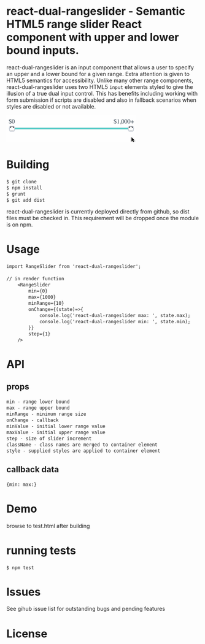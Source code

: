 # react-dual-rangeslider - Semantic HTML5 range slider React component with upper and lower bound inputs.

react-dual-rangeslider is an input component that allows a user to specify an upper and a lower bound for a given range.
Extra attention is given to HTML5 semantics for accessibility. Unlike many other range components, react-dual-rangeslider uses
two HTML5 `input` elements styled to give the illusion of a true dual input control. This has benefits including working
with form submission if scripts are disabled and also in fallback scenarios when styles are disabled or not available.

![Demo video](/assets/demo.gif)

# Building 

```
$ git clone
$ npm install
$ grunt 
$ git add dist
```

react-dual-rangeslider is currently deployed directly from github, so dist files must be checked in. This requirement
will be dropped once the module is on npm.

# Usage

```
import RangeSlider from 'react-dual-rangeslider';

// in render function
    <RangeSlider
        min={0}
        max={1000}
        minRange={10}
        onChange={(state)=>{
            console.log('react-dual-rangeslider max: ', state.max);
            console.log('react-dual-rangeslider min: ', state.min);
        }}
        step={1}
    />
```

# API

## props

```
min - range lower bound 
max - range upper bound 
minRange - minimum range size
onChange - callback
minValue - initial lower range value 
maxValue - initial upper range value
step - size of slider increment
className - class names are merged to container element
style - supplied styles are applied to container element
```

## callback data

```
{min: max:}
```

# Demo

browse to test.html after building

# running tests

```
$ npm test
```

# Issues

See gihub issue list for outstanding bugs and pending features

# License

